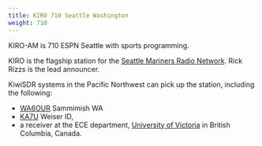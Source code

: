 ```yaml
---
title: KIRO 710 Seattle Washington
weight: 710
---
```

KIRO-AM is 710 ESPN Seattle with sports programming.

KIRO is the flagship station for the [Seattle Mariners Radio Network].
Rick Rizzs is the lead announcer.

KiwiSDR systems in the Pacific Northwest can pick up the
station, including the following:

* [WA6OUR] Sammimish WA
* [KA7U] Weiser ID,
* a receiver at the ECE department, [University of Victoria]
in British Columbia, Canada.

[Seattle Mariners Radio Network]:https://www.wikiwand.com/en/Seattle_Mariners_Radio_Network
[WA6OUR]:http://wa6our.ddns.net:8073/?f=710.00amz10
[University of Victoria]:http://kiwisdr.ece.uvic.ca:8073/?f=710.00amz10
[KA7U]:http://ka7u.no-ip.org:8073/?f=710.00amz10
